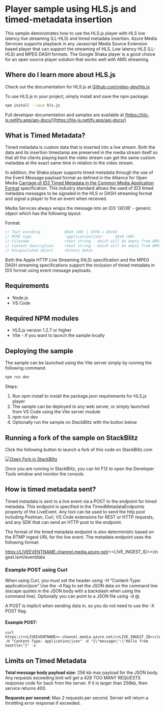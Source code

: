 # Player sample using HLS.js and timed-metadata insertion

This sample demonstrates how to use the HLS.js player with HLS low latency live streaming (LL-HLS) and timed metadata insertion.
Azure Media Services supports playback in any Javascript Media Source Extension based player that can support the streaming of HLS, Low latency HLS (LL-HLS) and MPEG DASH formats.  The Google Shaka player is a good choice for an open source player solution that works well with AMS streaming.


## Where do I learn more about HLS.js

Check out the documentation for HLS.js at [Github.com/video-dev/hls.js](https://github.com/video-dev/hls.js/)

To use HLS.js in your project, simply install and save the npm package:

```bash
npm install --save hls.js
```

Full developer documentation and samples are available at [https://hls-js.netlify.app/api-docs/](https://hls-js.netlify.app/api-docs/)

## What is Timed Metadata?

Timed metadata is custom data that is inserted into a live stream. Both the data and its insertion timestamp are preserved in the media stream itself so that all the clients playing back the video stream can get the same custom metadata at the exact same time in relation to the video stream.

In addition, the Shaka player supports timed metadata through the use of the Event Message payload format as defined in the Alliance for Open Media [Carriage of ID3 Timed Metadata in the Common Media Application Format](https://aomediacodec.github.io/id3-emsg/) specification.  This industry standard allows the used of ID3 timed metadata messages to be signaled in the HLS or DASH streaming format and signal a player to fire an event when received.

Media Services always wraps the message into an ID3 'GEOB' - generic object which has the following layout:

Format:

``` javascript
// Text encoding           $0x0 (00) | UTF8 = $0x03
// MIME type               'application/json'     $0x0 (00)
// Filename                <text string - which will be empty from AMS>     $0x0 (00)
// Content description     <text string - which will be empty from AMS>     $0x0 (00)
// Encapsulated object     <binary data> 
```

Both the Apple HTTP Live Streaming (HLS) specification and the MPEG DASH streaming specifications support the inclusion of timed metadata in ID3 format using event message payloads.

## Requirements

* Node.js
* VS Code

## Required NPM modules
* HLS.js version 1.2.7 or higher
* Vite - if you want to launch the sample locally

## Deploying the sample

The sample can be launched using the Vite server simply by running the following command:

```bash
npm run dev
```

Steps:

1) Run npm install to install the package.json requirements for HLS.js player
2) The sample can be deployed to any web server, or simply launched from VS Code using the Vite server module
3) npm run dev
4) Optionally run the sample on StackBlitz with the button below

## Running a fork of the sample on StackBlitz
Click the following button to launch a fork of this code on StackBlitz.com

[![Open Fork in StackBlitz](https://developer.stackblitz.com/img/open_in_stackblitz.svg)](https://stackblitz.com/fork/github/Azure-Samples/media-services-v3-node-tutorials/tree/main/Player/examples/hls-js?file=index.html&title=AMS%20HLS.js%20Timed%20Metadata%20Sample)

Once you are running in StackBlitz, you can hit F12 to open the Developer Tools window and monitor the console.

## How is timed metadata sent?

Timed metadata is sent to a live event via a POST to the endpoint for timed metadata. This endpoint is specified in the TimedMetadataEndpoints property of the LiveEvent.  Any tool can be used to send the http post including Postman, Curl, VS Code extensions for REST or HTTP requests, and any SDK that can send an HTTP post to the endpoint.

The format of the timed metadata endpoint is also deterministic based on the RTMP ingest URL for the live event. The metadata endpoint uses the following format:

https://LIVEEVENTNAME.channel.media.azure.net/<<LIVE_INGEST_ID>>/ingest.isml/eventdata

### Example POST using Curl

When using Curl, you must set the header using -H “Content-Type: application/json”
Use the -d flag to set the JSON data on the command line (escape quotes in the JSON body with a backslash when using the command line).  Optionally you can point to a JSON file using -d @<path-to-json-file>.

A POST is implicit when sending data in, so you do not need to use the -X POST flag.

#### Example POST:

```curl
curl https://<<LIVEEVENTNAME>>.channel.media.azure.net/<<LIVE_INGEST_ID>>/ingest.isml/eventdata -H "Content-Type: application/json" -d "{\"message\":\"Hello from Seattle\"}" -v 
```

## Limits on Timed Metadata 

**Total message body payload size:** 256 kb max payload for the JSON body. Any requests exceeding limit will get a 429 TOO MANY REQUESTS response code for back from the server. If it is larger than 256kb, then service returns 400. 

**Requests per second:** Max 2 requests per second. Server will return a throttling error response if exceeded.


